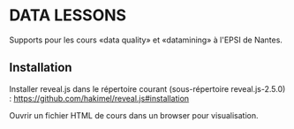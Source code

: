 DATA LESSONS
============

Supports pour les cours «data quality» et «datamining» à l'EPSI de Nantes.

Installation
------------

Installer reveal.js dans le répertoire courant (sous-répertoire reveal.js-2.5.0) :
   https://github.com/hakimel/reveal.js#installation

Ouvrir un fichier HTML de cours dans un browser pour visualisation.


